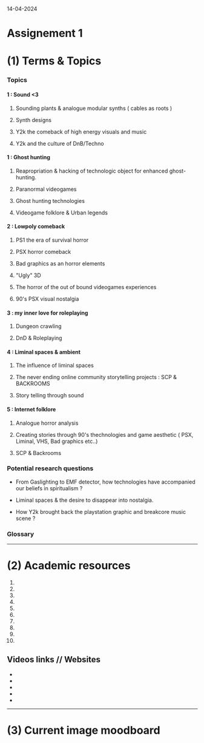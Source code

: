 14-04-2024
# Assignement 1

# (1) Terms & Topics

### Topics

#### 1 : Sound <3

1. Sounding plants & analogue modular synths ( cables as roots )

2. Synth designs

3. Y2k the comeback of high energy visuals and music

4. Y2k and the culture of DnB/Techno

#### 1 : Ghost hunting

1. Reapropriation & hacking of technologic object for enhanced ghost-hunting.

2. Paranormal videogames

3. Ghost hunting technologies

4. Videogame folklore & Urban legends

#### 2 : Lowpoly comeback

1. PS1 the era of survival horror

2. PSX horror comeback

4. Bad graphics as an horror elements

5. "Ugly" 3D

6. The horror of the out of bound videogames experiences

7. 90's PSX visual nostalgia

#### 3 : my inner love for roleplaying

1. Dungeon crawling

2. DnD & Roleplaying

#### 4 : Liminal spaces & ambient

1. The influence of liminal spaces

2. The never ending online community storytelling projects : SCP & BACKROOMS

3. Story telling through sound

#### 5 : Internet folklore

1. Analogue horror analysis

2. Creating stories through 90's thechnologies and game aesthetic ( PSX, Liminal, VHS, Bad graphics etc..)

3. SCP & Backrooms

### Potential research questions

- From Gaslighting to EMF detector, how technologies have accompanied our beliefs in spiritualism ?

- Liminal spaces & the desire to disappear into nostalgia.

- How Y2k brought back the playstation graphic and breakcore music scene ?

### Glossary



---
# (2) Academic resources

1. 

2. 

3. 

4. 

5. 

6. 

7. 

8. 

9. 

10. 

## Videos links // Websites

- 

- 

- 

- 

-

---
# (3) Current image moodboard

